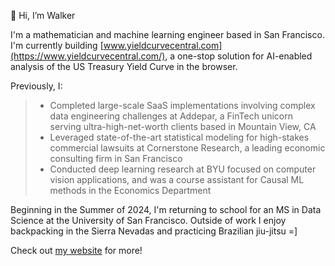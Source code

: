 👋 Hi, I’m Walker

I'm a mathematician and machine learning engineer based in San Francisco. I'm currently building [www.yieldcurvecentral.com](https://www.yieldcurvecentral.com/), a one-stop solution for AI-enabled analysis of the US Treasury Yield Curve in the browser.

Previously, I: 
> - Completed large-scale SaaS implementations involving complex data engineering challenges at Addepar, a FinTech unicorn serving ultra-high-net-worth clients based in Mountain View, CA
> - Leveraged state-of-the-art statistical modeling for high-stakes commercial lawsuits at Cornerstone Research, a leading economic consulting firm in San Francisco 
> - Conducted deep learning research at BYU focused on computer vision applications, and was a course assistant for Causal ML methods in the Economics Department

Beginning in the Summer of 2024, I'm returning to school for an MS in Data Science at the University of San Francisco. Outside of work I enjoy backpacking in the Sierra Nevadas and practicing Brazilian jiu-jitsu =] 

Check out [my website](https://whughes.vercel.app/) for more!

<!---
walkerhughes/walkerhughes is a ✨ special ✨ repository because its `README.md` (this file) appears on your GitHub profile.
You can click the Preview link to take a look at your changes.
--->
